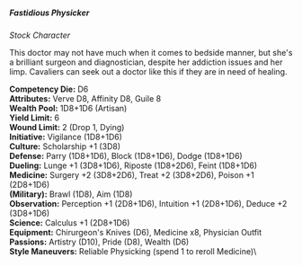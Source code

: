 ##### Fastidious Physicker

*Stock Character*

This doctor may not have much when it comes to bedside manner, but she's
a brilliant surgeon and diagnostician, despite her addiction issues and
her limp. Cavaliers can seek out a doctor like this if they are in need
of healing.

**Competency Die:** D6\
**Attributes:** Verve D8, Affinity D8, Guile 8\
**Wealth Pool:** 1D8+1D6 (Artisan)\
**Yield Limit:** 6\
**Wound Limit:** 2 (Drop 1, Dying)\
**Initiative:** Vigilance (1D8+1D6)\
**Culture:** Scholarship +1 (3D8)\
**Defense:** Parry (1D8+1D6), Block (1D8+1D6), Dodge (1D8+1D6)\
**Dueling:** Lunge +1 (3D8+1D6), Riposte (1D8+2D6), Feint (1D8+1D6)\
**Medicine:** Surgery +2 (3D8+2D6), Treat +2 (3D8+2D6), Poison +1 (2D8+1D6)\
**(Military):** Brawl (1D8), Aim (1D8)\
**Observation:** Perception +1 (2D8+1D6), Intuition +1 (2D8+1D6), Deduce +2 (3D8+1D6)\
**Science:** Calculus +1 (2D8+1D6)\
**Equipment:** Chirurgeon's Knives (D6), Medicine x8, Physician Outfit\
**Passions:** Artistry (D10), Pride (D8), Wealth (D6)\
**Style Maneuvers:** Reliable Physicking (spend 1 to reroll Medicine)\
